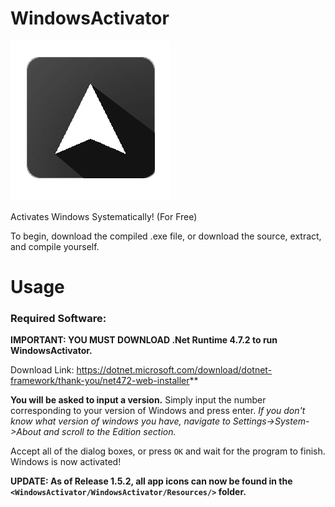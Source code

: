 # WindowsActivator
![Logo](/WindowsActivator/WindowsActivator/Resources/app.png)

Activates Windows Systematically! (For Free)

To begin, download the compiled .exe file, or download the source, extract, and compile yourself.
# Usage

### Required Software:
**IMPORTANT: YOU MUST DOWNLOAD .Net Runtime 4.7.2 to run WindowsActivator.**

Download Link: https://dotnet.microsoft.com/download/dotnet-framework/thank-you/net472-web-installer**

**You will be asked to input a version.** Simply input the number corresponding to your version of Windows and press enter.
*If you don't know what version of windows you have, navigate to Settings->System->About and scroll to the Edition section.*

Accept all of the dialog boxes, or press `OK` and wait for the program to finish.
Windows is now activated!



**UPDATE: As of Release 1.5.2, all app icons can now be found in the `<WindowsActivator/WindowsActivator/Resources/>` folder.**

